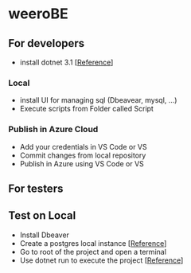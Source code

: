 # weeroBE

## For developers
- install dotnet 3.1 [[Reference](https://dotnet.microsoft.com/download/dotnet-core/3.1)]
### Local
- install UI for managing sql (Dbeavear, mysql, ...)
- Execute scripts from Folder called Script

### Publish in Azure Cloud
- Add your credentials in VS Code or VS
- Commit changes from local repository
- Publish in Azure using VS Code or VS

## For testers

## Test on Local

- Install Dbeaver
- Create a postgres local instance [[Reference](https://www.microfocus.com/documentation/idol/IDOL_12_0/MediaServer/Guides/html/English/Content/Getting_Started/Configure/_TRN_Set_up_PostgreSQL.htm)]
- Go to root of the project and open a terminal
- Use dotnet run to execute the project [[Reference](https://docs.microsoft.com/en-us/dotnet/core/tools/dotnet-run)]
